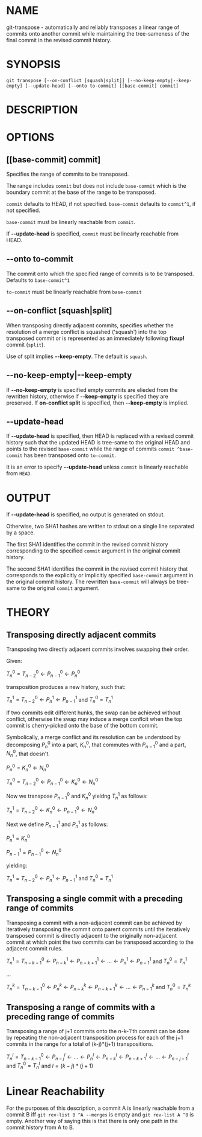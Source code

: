 # NAME
git-transpose - automatically and reliably transposes a linear range of commits onto another commit while maintaining the tree-sameness of the final commit in the revised commit history.

# SYNOPSIS

    git transpose [--on-conflict [squash|split]] [--no-keep-empty|--keep-empty] [--update-head] [--onto to-commit] [[base-commit] commit]

# DESCRIPTION

# OPTIONS

## [[base-commit] commit]

Specifies the range of commits to be transposed.

The range includes `commit` but does not include `base-commit` which is the boundary commit at the base of the range to be transposed.

`commit` defaults to HEAD, if not specified. `base-commit` defaults to `commit^1`, if not specified.

`base-commit` must be linearly reachable from `commit`.

If **--update-head** is specified, `commit` must be linearly reachable from HEAD.

## --onto to-commit

The commit onto which the specified range of commits is to be transposed. Defaults to `base-commit^1`

`to-commit` must be linearly reachable from `base-commit`

## --on-conflict [squash|split]

When transposing directly adjacent commits, specifies whether the resolution of a merge conflict is squashed ('squash') into the top transposed commit or is represented as an immediately following **fixup!** commit (`split`).

Use of split implies **--keep-empty**. The default is `squash`.

## --no-keep-empty|--keep-empty

If **--no-keep-empty** is specified empty commits are elieded from the rewritten history, otherwise if **--keep-empty** is specified they are preserved. If **on-conflict split** is specified, then **--keep-empty** is implied.

## --update-head

If **--update-head** is specified, then HEAD is replaced with a revised commit history such that the updated HEAD is tree-same to the original HEAD and points to the revised `base-commit` while the range of commits `commit ^base-commit` has been transposed
onto `to-commit`.

It is an error to specify **--update-head** unless `commit` is linearly reachable from `HEAD`.

# OUTPUT

If **--update-head** is specified, no output is generated on stdout.

Otherwise, two SHA1 hashes are written to stdout on a single line separated by a space.

The first SHA1 identifies the commit in the revised commit history corresponding to the specified `commit` argument in the original commit history.

The second SHA1 identifies the commit in the revised commit history that corresponds to the explicitly or implicitly specified `base-commit` argument in the original commit history. The rewritten `base-commit` will always be tree-same to the original `commit` argument.


# THEORY

## Transposing directly adjacent commits
Transposing two directly adjacent commits involves swapping their order.

Given:

$T^0_{n}=T^0_{n-2}{\leftarrow}P^0_{n-1}{\leftarrow}P^0_{n}$

transposition produces a new history, such that:

$T^1_{n}=T^0_{n-2}{\leftarrow}P^1_{n}{\leftarrow}P^1_{n-1}$ and $T^0_{n} = T^1_{n}$

If two commits edit different hunks, the swap can be achieved without conflict, otherwise the swap may induce a merge conflcit when the top commit is cherry-picked onto the base of the bottom commit.

Symbolically, a merge conflict and its resolution can be understood by decomposing $P^0_{n}$ into a part, $K^0_{n}$, that commutes with $P^0_{n-1}$ and a part, $N^0_{n}$, that doesn't.

$P^0_{n} = K^0_{n}{\leftarrow}N^0_{n}$

$T^0_{n}=T^0_{n-2}{\leftarrow}P^0_{n-1}{\leftarrow}K^0_{n}{\leftarrow}N^0_{n}$

Now we transpose $P^0_{n-1}$ and $K^0_{n}$ yieldng $T^1_{n}$ as follows:

$T^1_{n}=T^0_{n-2}{\leftarrow}K^0_{n}{\leftarrow}P^0_{n-1}{\leftarrow}N^0_{n}$

Next we define $P^1_{n-1}$ and $P^1_{n}$ as follows:

$P^1_{n}=K^0_{n}$

$P^1_{n-1}=P^0_{n-1}{\leftarrow}N^0_{n}$

yielding:

$T^1_{n}=T^0_{n-2}{\leftarrow}P^1_{n}{\leftarrow}P^1_{n-1}$ and $T^0_{n} = T^1_{n}$

## Transposing a single commit with a preceding range of commits

Transposing a commit with a non-adjacent commit can be achieved by iteratively transposing the commit onto parent commits until the iteratively transposed commit is directly adjacent to the originally non-adjacent commit at which point the two commits can be transposed according to the adjacent commit rules.

$T^1_{n}=T^0_{n-k-1}{\leftarrow}P^1_{n-k}{\leftarrow}P^1_{n-k+1}{\leftarrow}{\dots}{\leftarrow}P^1_{n}{\leftarrow}P^1_{n-1}$ and $T^0_{n}=T^1_{n}$

$\dots$

$T^k_{n}=T^0_{n-k-1}{\leftarrow}P^k_{n}{\leftarrow}P^k_{n-k}{\leftarrow}P^k_{n-k+1}{\leftarrow}{\dots}{\leftarrow}P^k_{n-1}$ and $T^0_{n}=T^k_{n}$

## Transposing a range of commits with a preceding range of commits

Transposing a range of j+1 commits onto the n-k-1'th commit can be done by repeating the non-adjacent transposition process for each of the j+1 commits in the range for a total of (k-j)*(j+1) transpositions.

$T^l_{n}=T^0_{n-k-1}{\leftarrow}P^l_{n-j}{\leftarrow}\dots{\leftarrow}P^l_{n}{\leftarrow}P^l_{n-k}{\leftarrow}P^l_{n-k+1}{\leftarrow}{\dots}{\leftarrow}P^l_{n-j-1}$ and $T^0_{n} = T^l_{n}$ and $l=(k-j)*(j+1)$

# Linear Reachability

For the purposes of this description, a commit A is linearly reachable from a commit B iff `git rev-list B ^A --merges` is empty and `git rev-list A ^B` is empty. Another way of saying this is that there is only one path in the commit history from
A to B.
